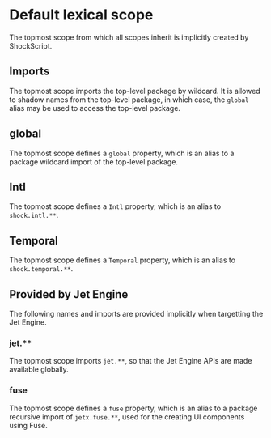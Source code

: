 # Default lexical scope

The topmost scope from which all scopes inherit is implicitly created by ShockScript.

## Imports

The topmost scope imports the top-level package by wildcard. It is allowed to shadow names from the top-level package, in which case, the `global` alias may be used to access the top-level package.

## global

The topmost scope defines a `global` property, which is an alias to a package wildcard import of the top-level package.

## Intl

The topmost scope defines a `Intl` property, which is an alias to `shock.intl.**`.

## Temporal

The topmost scope defines a `Temporal` property, which is an alias to `shock.temporal.**`.

## Provided by Jet Engine

The following names and imports are provided implicitly when targetting the Jet Engine.

### jet.**

The topmost scope imports `jet.**`, so that the Jet Engine APIs are made available globally.

### fuse

The topmost scope defines a `fuse` property, which is an alias to a package recursive import of `jetx.fuse.**`, used for the creating UI components using Fuse.